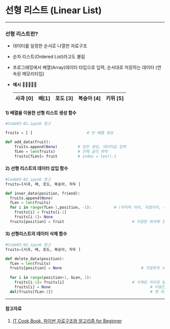 # 선형 리스트 (Linear List)

___

### 선형 리스트란?

* 데이터를 일정한 순서로 나열한 자료구조

* 순차 리스트(Ordered List)라고도 불림 

* 프로그래밍에서 배열(Array)데이터 타입으로 입력, 순서대로 저장하는 데이터 (연속된 메모리타입)

* **예시** 🍎🍐🍇🍑🥝

  | 사과 [0] | 배[1] | 포도 [3] | 복숭아 [4] | 키위 [5] |
  | -------- | ----- | -------- | ---------- | -------- |



#### 1) 배열을 이용한 선형 리스트 생성 함수

```python
#Code03-01.ipynb 참고 

fruits = [ ]						# 빈 배열 생성 

def add_data(fruit):
    fruits.append(None)			# 빈칸 생성, 데이터값 입력
    fLen = len(fruits)			# 전체 길이 파악 
    fruits[fLen]= fruit			# index = len()-1
```



#### 2) 선형 리스트의 데이터 삽입 함수

```python
#Code03-02.ipynb 참고 
fruits=[사과, 배, 포도, 복숭아, 자두 ]

def inser_data(position, friend):
  fruits.append(None)
  fLen = len(fruits)
  for i in range(fLen-1,position, -1):			# (마지막 자리, 지정자리, -1)
    fruits[i] = fruits[i-1]
    fruits[i-1]= None
  fruits[position] = fruit								# 지정한 위치에 친구 추가  
```



#### 3) 선형리스트의 데이터 삭제 함수

```python
#Code03-03.ipynb 참고 
fruits=[사과, 배, 포도, 복숭아, 자두 ]

def delete_data(position):
  fLen = len(fruits)					
  fruits[position] = None									# 지정위치 삭제
  
  for i in range(position+1, kLen, 1):
    fruits[i-1]= fruits[i]								# 삭제된 자리로 앞칸으로 이동
    fruits[i] = None											# 이동전에 있던 자리를 지움 
  del(fruits[fLen-1])							 				# 맨 마지막칸 삭제
```



___

#### 참고자료

1. [IT Cook Book, 파이썬 자료구조와 알고리즘 for Beginner](https://www.hanbit.co.kr/store/books/look.php?p_code=B4186876690)

   
   
   
   
   





